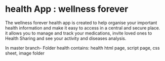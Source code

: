 # health App : wellness forever

The wellness forever health app is created to help organise your important health information and make 
it easy to access in a central and secure place. it allows you to manage and track
your medications, invite loved ones to Health Sharing and see your activity and diseases analysis.


In master branch-
Folder health contains: health html page, script page, css sheet, image folder
